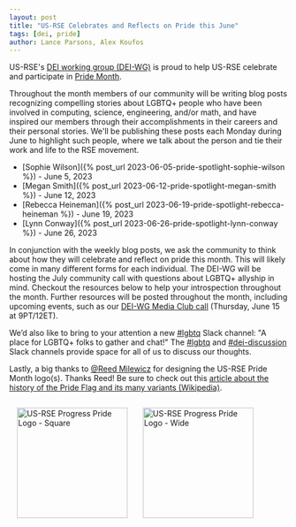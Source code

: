 ```yaml
---
layout: post
title: "US-RSE Celebrates and Reflects on Pride this June"
tags: [dei, pride]
author: Lance Parsons, Alex Koufos
---
```


US-RSE's [DEI working group (DEI-WG)](https://us-rse.org/wg/dei/) is proud to
help US-RSE celebrate and participate in [Pride
Month](https://www.loc.gov/lgbt-pride-month/).

Throughout the month members of our community will be writing blog posts
recognizing compelling stories about LGBTQ+ people who have been involved in
computing, science, engineering, and/or math, and have inspired our members
through their accomplishments in their careers and their personal stories.
We'll be publishing these posts each Monday during June to highlight such
people, where we talk about the person and tie their work and life to the RSE
movement.

* [Sophie Wilson]({% post_url 2023-06-05-pride-spotlight-sophie-wilson %}) -
  June 5, 2023
* [Megan Smith]({% post_url 2023-06-12-pride-spotlight-megan-smith %}) - June
  12, 2023
* [Rebecca Heineman]({% post_url 2023-06-19-pride-spotlight-rebecca-heineman
  %}) - June 19, 2023
* [Lynn Conway]({% post_url 2023-06-26-pride-spotlight-lynn-conway %}) - June
  26, 2023

In conjunction with the weekly blog posts, we ask the community to think about
how they will celebrate and reflect on pride this month. This will likely come
in many different forms for each individual. The DEI-WG will be hosting the
July community call with questions about LGBTQ+ allyship in mind. Checkout the
resources below to help your introspection throughout the month. Further
resources will be posted throughout the month, including upcoming events, such
as our [DEI-WG Media Club
call](https://us-rse.org/events/repeated/dei-media-club/) (Thursday, June 15 at
9PT/12ET).

We’d also like to bring to your attention a new
[#lgbtq](https://usrse.slack.com/archives/C056NFHET97) Slack channel: "A place
for LGBTQ+ folks to gather and chat!" The
[#lgbtq](https://usrse.slack.com/archives/C056NFHET97) and
[#dei-discussion](https://usrse.slack.com/archives/C01C8CJQ7AP) Slack
channels provide space for all of us to discuss our thoughts.

Lastly, a big thanks to [@Reed
Milewicz](https://usrse.slack.com/team/U02J6HG7E81) for designing the US-RSE
Pride Month logo(s). Thanks Reed! Be sure to check out this [article about the
history of the Pride Flag and its many variants
(Wikipedia)](https://en.wikipedia.org/wiki/Rainbow_flag_(LGBT)#Variations).

<a href="https://github.com/USRSE/logo/tree/master/current_logo/pride"><img
src="{{ site.baseurl }}/assets/img/USRSE_Pride_6ColorChevronsSquare.png"
alt="US-RSE Progress Pride Logo - Square" style="height:200px; float:left;
padding: 1em"></a>

<a href="https://github.com/USRSE/logo/tree/master/current_logo/pride"><img
src="{{ site.baseurl }}/assets/img/USRSE_Pride_6ColorChevronsFull.png"
alt="US-RSE Progress Pride Logo - Wide" style="height:200px; padding: 1em"></a>
